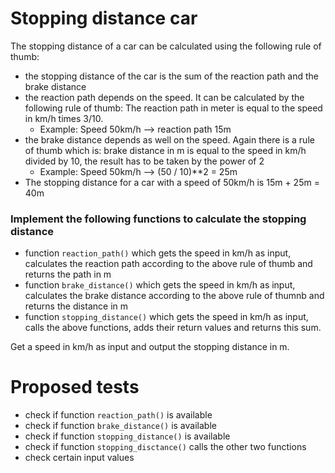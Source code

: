 # Stopping distance car
The stopping distance of a car can be calculated using the following rule of thumb:
- the stopping distance of the car is the sum of the reaction path and the brake distance
- the reaction path depends on the speed. It can be calculated by the following rule of thumb: The reaction path in meter is equal to the  speed in km/h times 3/10.
    - Example: Speed 50km/h --> reaction path 15m
- the brake distance depends as well on the speed. Again there is a rule of thumb which is: brake distance in m is equal to the speed in km/h divided by 10, the result has to be taken by the power of 2
    - Example: Speed 50km/h --> (50 / 10)**2 = 25m
- The stopping distance for a car with a speed of 50km/h is 15m + 25m = 40m

### Implement the following functions to calculate the stopping distance
- function `reaction_path()` which gets the speed in km/h as input, calculates the reaction path according to the above rule of thumb and returns the path in m
- function `brake_distance()` which gets the speed in km/h as input, calculates the brake distance according to the above rule of thumnb and returns the distance in m
- function `stopping_distance()` which gets the speed in km/h as input, calls the above functions, adds their return values and returns this sum.

Get a speed in km/h as input and output the stopping distance in m.

# Proposed tests
- check if function `reaction_path()` is available
- check if function `brake_distance()` is available
- check if function `stopping_distance()` is available
- check if function `stopping_disctance()` calls the other two functions
- check certain input values